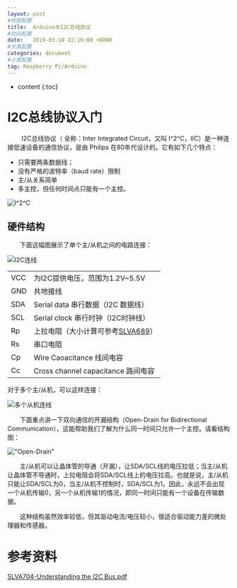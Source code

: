 ```yaml
---
layout: post
#标题配置
title:  Arduino与I2C总线协议
#时间配置
date:   2019-03-18 22:16:00 +0800
#大类配置
categories: document
#小类配置
tag: Raspberry Pi/Arduino
---
```


* content
{:toc}
# I2C总线协议入门

&emsp; &emsp;I2C总线协议（ 全称：Inter Integrated Circuit，又叫 I^2^C，IIC）是一种连接低速设备的通信协议，是由 Philips 在80年代设计的。它有如下几个特点：

* 只需要两条数据线；
* 没有严格的波特率（baud rate）限制
* 主/从关系简单
* 多主控，但任何时间点只能有一个主控。

![I^2^C](http://www.vector-logo.net/logo_preview/eps/i/i2c_Bus.png "I2C")

## 硬件结构

&emsp;&emsp;下面这幅图展示了单个主/从机之间的电路连接：

![I2C连线](https://www.i2c-bus.org/static/i2c/BusSetup.gif "I2C连线")



|      |                                                              |
| ---- | ------------------------------------------------------------ |
| VCC  | 为I2C提供电压，范围为1.2V~5.5V                               |
| GND  | 共地接线                                                     |
| SDA  | Serial data 串行数据（I2C 数据线）                           |
| SCL  | Serial clock 串行时钟（I2C时钟线）                           |
| Rp   | 上拉电阻（大小计算可参考[SLVA689](http://www.ti.com/lit/pdf/SLVA689)） |
| Rs   | 串口电阻                                                     |
| Cp   | Wire Caoacitance 线间电容                                    |
| Cc   | Cross channel capacitance 路间电容                           |

对于多个主/从机，可以这样连接：

![多个从机连线](http://www.cypress.com/sites/default/files/inline/fckImages/myresources/AN50987.jpg "多个从机连线")

&emsp;&emsp;下面重点讲一下双向通信的开漏结构（Open-Drain for Bidirectional Communication），这能帮助我们了解为什么同一时间只允许一个主控。请看结构图：

!["Open-Drain"](/style/images/I2C/open-drain.png "开漏结构 Open-Drain")

&emsp;&emsp;主/从机可以让晶体管的导通（开漏），让SDA/SCL线的电压拉低；当主/从机让晶体管不导通时，上拉电阻会将SDA/SCL线上的电压拉高。也就是说，主/从机只能让SDA/SCL为0，当主/从机不控制时，SDA/SCL为1。因此，永远不会出现一个从机传输0，另一个从机传输1的情况，即同一时间只能有一个设备在传输数据。

&emsp;&emsp;这种结构虽然效率较低，但其驱动电流/电压较小，很适合驱动能力差的微处理器和传感器。

# 参考资料

[SLVA704-Understanding the I2C Bus.pdf](http://www.ti.com/lit/an/slva704/slva704.pdf)